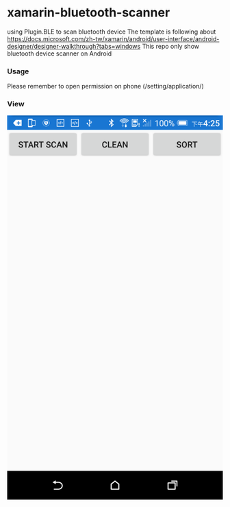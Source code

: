 # xamarin-bluetooth-scanner
using Plugin.BLE to scan bluetooth device
The template is following about https://docs.microsoft.com/zh-tw/xamarin/android/user-interface/android-designer/designer-walkthrough?tabs=windows
This repo only show bluetooth device scanner on Android

### Usage
Please remember to open permission on phone (/setting/application/<XamarinBluetoothScanner>)

### View
![init page](/init.png)
